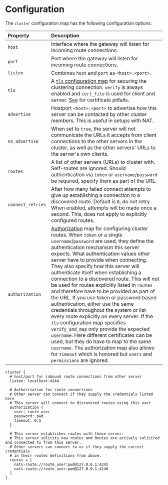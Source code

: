 # Configuration

The `cluster` configuration map has the following configuration options:

| Property | Description |
| :--- | :--- |
| `host` | Interface where the gateway will listen for incoming route connections. |
| `port` | Port where the gateway will listen for incoming route connections. |
| `listen` | Combines `host` and `port` as `<host>:<port>`. |
| `tls` | A [`tls` configuration map](../securing_nats/tls.md) for securing the clustering connection. `verify` is always enabled and `cert_file` is used for client and server. [See](../securing_nats/tls.md#wrong-key-usage) for certificate pitfalls. |
| `advertise` | Hostport `<host>:<port>` to advertise how this server can be contacted by other cluster members. This is useful in setups with NAT. |
| `no_advertise` | When set to `true`, the server will not communicate the URLs it accepts from client connections to the other servers in the cluster, as well as the other servers' URLs to the server's own clients. |
| `routes` | A list of other servers \(URLs\) to cluster with. Self-routes are ignored. Should authentication via `token` or `username`/`password` be required, specify them as part of the URL. |
| `connect_retries` | After how many failed connect attempts to give up establishing a connection to a discovered route. Default is `0`, do not retry. When enabled, attempts will be made once a second. This, does not apply to explicitly configured routes. |
| `authorization` | [Authorization](../securing_nats/auth_intro/#authorization-map) map for configuring cluster routes. When `token` or a single `username`/`password` are used, they define the authentication mechanism this server expects. What authentication values other server have to provide when connecting. They also specify how this server will authenticate itself when establishing a connection to a discovered route. This will not be used for routes explicitly listed in `routes` and therefore have to be provided as part of the URL. If you use token or password based authentication, either use the same credentials throughout the system or list every route explicitly on every server. If the `tls` configuration map specifies `verify_and_map` only provide the expected `username`. Here different certificates can be used, but they do have to map to the same `username`. The authorization map also allows for `timeout` which is honored but `users` and `permissions` are ignored. |

```text
cluster {
  # host/port for inbound route connections from other server
  listen: localhost:4244 

  # Authorization for route connections
  # Other server can connect if they supply the credentials listed here
  # This server will connect to discovered routes using this user
  authorization {
    user: route_user
    password: pwd
    timeout: 0.5
  }

  # This server establishes routes with these server.
  # This server solicits new routes and Routes are actively solicited and connected to from this server.
  # Other servers can connect to us if they supply the correct credentials
  # in their routes definitions from above.
  routes = [
    nats-route://route_user:pwd@127.0.0.1:4245
    nats-route://route_user:pwd@127.0.0.1:4246
  ]
}
```

